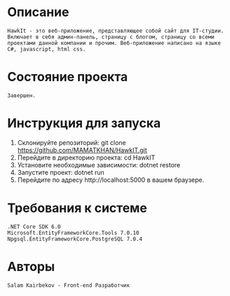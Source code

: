 # Описание 
	HawkIt - это веб-приложение, представляющее собой сайт для IT-студии. Включает в себя админ-панель, страницу с блогом, страницу со всеми проектами данной компании и прочим. Веб-приложение написано на языке C#, javascript, html css.
# Состояние проекта
	Завершен.
# Инструкция для запуска
  1. Склонируйте репозиторий: git clone https://github.com/MAMATKHAN/HawkIT.git
  2. Перейдите в директорию проекта: cd HawkIT
  3. Установите необходимые зависимости: dotnet restore
  4. Запустите проект: dotnet run
  5. Перейдите по адресу http://localhost:5000 в вашем браузере.
# Требования к системе
	.NET Core SDK 6.0
	Microsoft.EntityFrameworkCore.Tools 7.0.10
	Npgsql.EntityFrameworkCore.PostgreSQL 7.0.4
# Авторы
	Salam Kairbekov - Front-end Разработчик
